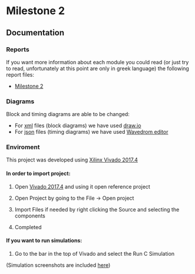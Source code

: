 # Milestone 2

## Documentation
### Reports
If you want more information about each module you could read (or just try to read, unfortunately at this point are only in greek language) the following report files:
* [Milestone 2](./doc/Milestone-2-Report.pdf)

### Diagrams

Block and timing diagrams are able to be changed:
* For [xml](./doc/schematics/) files (block diagrams) we have used [draw.io](https://www.draw.io/)
* For [json](./doc/timing-diagrams/) files (timing diagrams) we have used [Wavedrom editor](https://wavedrom.com)
 

### Enviroment
This project was developed using [Xilinx Vivado 2017.4](https://www.xilinx.com/support/download/index.html/content/xilinx/en/downloadNav/vivado-design-tools/2017-4.html)


#### In order to import project:

1. Open [Vivado 2017.4](https://www.xilinx.com/support/download/index.html/content/xilinx/en/downloadNav/vivado-design-tools/2017-4.html) and using it open reference project

2. Open Project by going to the File -> Open project

3. Import Files if needed by right clicking the Source and selecting the components

4. Completed

#### If you want to run simulations:

1. Go to the bar in the top of Vivado and select the Run C Simulation 

(Simulation screenshots are included [here](./doc/sim))
